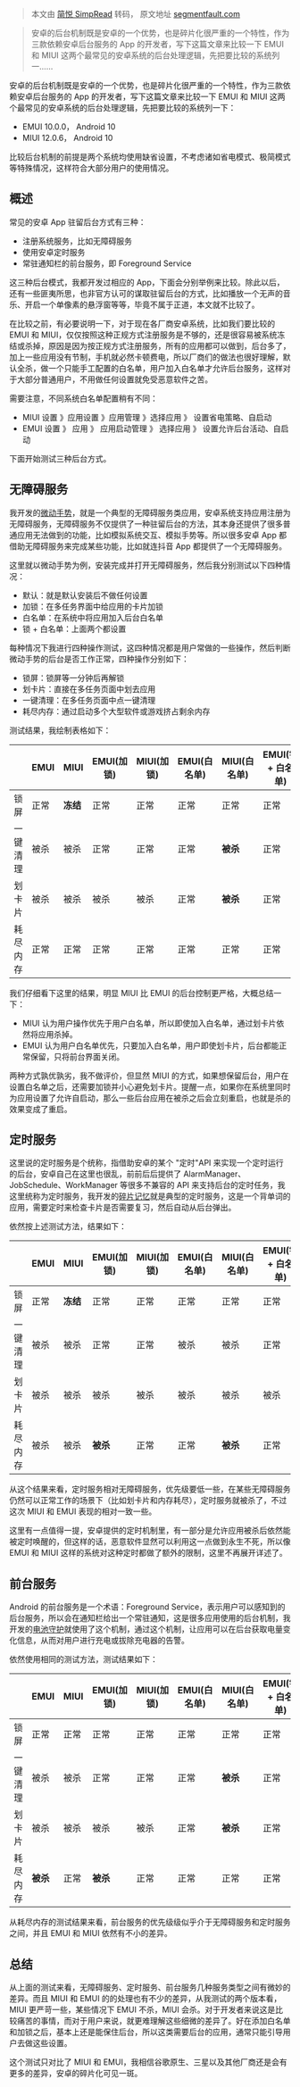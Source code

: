 > 本文由 [简悦 SimpRead](http://ksria.com/simpread/) 转码， 原文地址 [segmentfault.com](https://segmentfault.com/a/1190000039760550)

> 安卓的后台机制既是安卓的一个优势，也是碎片化很严重的一个特性，作为三款依赖安卓后台服务的 App 的开发者，写下这篇文章来比较一下 EMUI 和 MIUI 这两个最常见的安卓系统的后台处理逻辑，先把要比较的系统列一......

安卓的后台机制既是安卓的一个优势，也是碎片化很严重的一个特性，作为三款依赖安卓后台服务的 App 的开发者，写下这篇文章来比较一下 EMUI 和 MIUI 这两个最常见的安卓系统的后台处理逻辑，先把要比较的系统列一下：

*   EMUI 10.0.0， Android 10
*   MIUI 12.0.6， Android 10

比较后台机制的前提是两个系统均使用缺省设置，不考虑诸如省电模式、极简模式等特殊情况，这样符合大部分用户的使用情况。

概述
--

常见的安卓 App 驻留后台方式有三种：

*   注册系统服务，比如无障碍服务
*   使用安卓定时服务
*   常驻通知栏的前台服务，即 Foreground Service

这三种后台模式，我都开发过相应的 App，下面会分别举例来比较。除此以后，还有一些匪夷所思，也非官方认可的谋取驻留后台的方式，比如播放一个无声的音乐、开启一个单像素的悬浮窗等等，毕竟不属于正道，本文就不比较了。

在比较之前，有必要说明一下，对于现在各厂商安卓系统，比如我们要比较的 EMUI 和 MIUI，仅仅按照这种正规方式注册服务是不够的，还是很容易被系统冻结或杀掉，原因是因为按正规方式注册服务，所有的应用都可以做到，后台多了，加上一些应用没有节制，手机就必然卡顿费电，所以厂商们的做法也很好理解，默认全杀，做一个只能手工配置的白名单，用户加入白名单才允许后台服务，这样对于大部分普通用户，不用做任何设置就免受恶意软件之苦。

需要注意，不同系统白名单配置稍有不同：

*   MIUI 设置 》应用设置 》应用管理 》选择应用 》 设置省电策略、自启动
*   EMUI 设置 》 应用 》 应用启动管理 》 选择应用 》 设置允许后台活动、自启动

下面开始测试三种后台方式。

无障碍服务
-----

我开发的[微动手势](https://app.mi.com/details?id=me.i38.gesture)，就是一个典型的无障碍服务类应用，安卓系统支持应用注册为无障碍服务，无障碍服务不仅提供了一种驻留后台的方法，其本身还提供了很多普通应用无法做到的功能，比如模拟系统交互、模拟手势等。所以很多安卓 App 都借助无障碍服务来完成某些功能，比如就连抖音 App 都提供了一个无障碍服务。

这里就以微动手势为例，安装完成并打开无障碍服务，然后我分别测试以下四种情况：

*   默认：就是默认安装后不做任何设置
*   加锁：在多任务界面中给应用的卡片加锁
*   白名单：在系统中将应用加入后台白名单
*   锁 + 白名单：上面两个都设置

每种情况下我进行四种操作测试，这四种情况都是用户常做的一些操作，然后判断微动手势的后台是否工作正常，四种操作分别如下：

*   锁屏：锁屏等一分钟后再解锁
*   划卡片：直接在多任务页面中划去应用
*   一键清理：在多任务页面中点一键清理
*   耗尽内存：通过启动多个大型软件或游戏挤占剩余内存

测试结果，我绘制表格如下：

<table><thead><tr><th></th><th>EMUI</th><th>MIUI</th><th>EMUI(加锁)</th><th>MIUI(加锁)</th><th>EMUI(白名单)</th><th>MIUI(白名单)</th><th>EMUI(锁 + 白名单)</th><th>MIUI(锁 + 白名单)</th></tr></thead><tbody><tr><td>锁屏</td><td>正常</td><td><strong>冻结</strong></td><td>正常</td><td>正常</td><td>正常</td><td>正常</td><td>正常</td><td>正常</td></tr><tr><td>一键清理</td><td>被杀</td><td>被杀</td><td>正常</td><td>正常</td><td>正常</td><td><strong>被杀</strong></td><td>正常</td><td>正常</td></tr><tr><td>划卡片</td><td>被杀</td><td>被杀</td><td>被杀</td><td>被杀</td><td>正常</td><td><strong>被杀</strong></td><td>正常</td><td><strong>被杀</strong></td></tr><tr><td>耗尽内存</td><td>正常</td><td>正常</td><td>正常</td><td>正常</td><td>正常</td><td>正常</td><td>正常</td><td>正常</td></tr></tbody></table>

我们仔细看下这里的结果，明显 MIUI 比 EMUI 的后台控制更严格，大概总结一下：

*   MIUI 认为用户操作优先于用户白名单，所以即使加入白名单，通过划卡片依然将应用杀掉。
*   EMUI 认为用户白名单优先，只要加入白名单，用户即使划卡片，后台都能正常保留，只将前台界面关闭。

两种方式孰优孰劣，我不做评价，但显然 MIUI 的方式，如果想保留后台，用户在设置白名单之后，还需要加锁并小心避免划卡片。提醒一点，如果你在系统里同时为应用设置了允许自启动，那么一些后台应用在被杀之后会立刻重启，也就是杀的效果变成了重启。

定时服务
----

这里说的定时服务是个统称，指借助安卓的某个 "定时"API 来实现一个定时运行的后台，安卓自己在这里也很乱，前前后后提供了 AlarmManager、JobSchedule、WorkManager 等很多不兼容的 API 来支持后台的定时任务，我这里统称为定时服务，我开发的[碎片记忆](https://app.mi.com/details?id=me.i38.anki)就是典型的定时服务，这是一个背单词的应用，需要定时来检查卡片是否需要复习，然后自动从后台弹出。

依然按上述测试方法，结果如下：

<table><thead><tr><th></th><th>EMUI</th><th>MIUI</th><th>EMUI(加锁)</th><th>MIUI(加锁)</th><th>EMUI(白名单)</th><th>MIUI(白名单)</th><th>EMUI(锁 + 白名单)</th><th>MIUI(锁 + 白名单)</th></tr></thead><tbody><tr><td>锁屏</td><td>正常</td><td><strong>冻结</strong></td><td>正常</td><td>正常</td><td>正常</td><td>正常</td><td>正常</td><td>正常</td></tr><tr><td>一键清理</td><td>被杀</td><td>被杀</td><td>正常</td><td>正常</td><td>被杀</td><td>被杀</td><td>正常</td><td>正常</td></tr><tr><td>划卡片</td><td>被杀</td><td>被杀</td><td>被杀</td><td>被杀</td><td>被杀</td><td>被杀</td><td>被杀</td><td>被杀</td></tr><tr><td>耗尽内存</td><td>被杀</td><td>被杀</td><td><strong>被杀</strong></td><td>正常</td><td>正常</td><td><strong>被杀</strong></td><td>正常</td><td>正常</td></tr></tbody></table>

从这个结果来看，定时服务相对无障碍服务，优先级要低一些，在某些无障碍服务仍然可以正常工作的场景下（比如划卡片和内存耗尽），定时服务就被杀了，不过这次 MIUI 和 EMUI 表现的相对一致一些。

这里有一点值得一提，安卓提供的定时机制里，有一部分是允许应用被杀后依然能被定时唤醒的，但这样的话，恶意软件显然可以利用这一点做到永生不死，所以像 EMUI 和 MIUI 这样的系统对这种定时都做了额外的限制，这里不再展开详述了。

前台服务
----

Android 的前台服务是一个术语：Foreground Service，表示用户可以感知到的后台服务，所以会在通知栏给出一个常驻通知，这是很多应用使用的后台机制，我开发的[电池守护](https://coolapk.com/apk/com.x1y9.battery)就使用了这个机制，通过这个机制，让应用可以在后台获取电量变化信息，从而对用户进行充电或拔除充电器的告警。

依然使用相同的测试方法，测试结果如下：

<table><thead><tr><th></th><th>EMUI</th><th>MIUI</th><th>EMUI(加锁)</th><th>MIUI(加锁)</th><th>EMUI(白名单)</th><th>MIUI(白名单)</th><th>EMUI(锁 + 白名单)</th><th>MIUI(锁 + 白名单)</th></tr></thead><tbody><tr><td>锁屏</td><td>正常</td><td>正常</td><td>正常</td><td>正常</td><td>正常</td><td>正常</td><td>正常</td><td>正常</td></tr><tr><td>一键清理</td><td>被杀</td><td>被杀</td><td>正常</td><td>正常</td><td>正常</td><td><strong>被杀</strong></td><td>正常</td><td>正常</td></tr><tr><td>划卡片</td><td>被杀</td><td>被杀</td><td>被杀</td><td>被杀</td><td>正常</td><td><strong>被杀</strong></td><td>正常</td><td><strong>被杀</strong></td></tr><tr><td>耗尽内存</td><td><strong>被杀</strong></td><td>正常</td><td><strong>被杀</strong></td><td>正常</td><td>正常</td><td>正常</td><td>正常</td><td>正常</td></tr></tbody></table>

从耗尽内存的测试结果来看，前台服务的优先级级似乎介于无障碍服务和定时服务之间，并且 EMUI 和 MIUI 依然有不小的差异。

总结
--

从上面的测试来看，无障碍服务、定时服务、前台服务几种服务类型之间有微妙的差异。而且 MIUI 和 EMUI 的的处理也有不少的差异，从我测试的两个版本看，MIUI 更严苛一些，某些情况下 EMUI 不杀，MIUI 会杀。对于开发者来说这是比较痛苦的事情，而对于用户来说，就更难理解这些细微的差异了。好在添加白名单和加锁之后，基本上还是能保住后台，所以这类需要后台的应用，通常只能引导用户去做这些设置。

这个测试只对比了 MIUI 和 EMUI，我相信谷歌原生、三星以及其他厂商还是会有更多的差异，安卓的碎片化可见一斑。